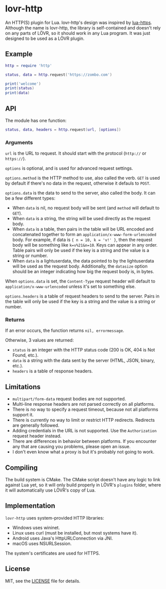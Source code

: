 lovr-http
===

An HTTP(S) plugin for Lua.  lovr-http's design was inspired by
[lua-https](https://github.com/love2d/lua-https). Although the name is lovr-http, the library is
self-contained and doesn't rely on any parts of LÖVR, so it should work in any Lua program.  It was
just designed to be used as a LÖVR plugin.

Example
---

```lua
http = require 'http'

status, data = http.request('https://zombo.com')

print('welcome')
print(status)
print(data)
```

API
---

The module has one function:

```lua
status, data, headers = http.request(url, [options])
```

### Arguments

`url` is the URL to request.  It should start with the protocol (`http://` or `https://`).

`options` is optional, and is used for advanced request settings.

`options.method` is the HTTP method to use, also called the verb.  `GET` is used by default if
there's no data in the request, otherwise it defauls to `POST`.

`options.data` is the data to send to the server, also called the body.  It can be a few different
types:

- When `data` is nil, no request body will be sent (and `method` will default to `GET`).
- When `data` is a string, the string will be used directly as the request body.
- When `data` is a table, then pairs in the table will be URL encoded and concatenated together to
  form an `application/x-www-form-urlencoded` body.  For example, if data is `{ n = 10, k = 'v!' }`,
  then the request body will be something like `k=v%21&n=10`.  Keys can appear in any order.  Table
  pairs will only be used if the key is a string and the value is a string or number.
- When `data` is a lightuserdata, the data pointed to by the lightuserdata will be used as the
  request body.  Additionally, the `datasize` option should be an integer indicating how big the
  request body is, in bytes.

When `options.data` is set, the `Content-Type` request header will default to
`application/x-www-urlencoded` unless it's set to something else.

`options.headers` is a table of request headers to send to the server.  Pairs in the table will only
be used if the key is a string and the value is a string or number.

### Returns

If an error occurs, the function returns `nil, errormessage`.

Otherwise, 3 values are returned:

- `status` is an integer with the HTTP status code (200 is OK, 404 is Not Found, etc.).
- `data` is a string with the data sent by the server (HTML, JSON, binary, etc.).
- `headers` is a table of response headers.

Limitations
---

- `multipart/form-data` request bodies are not supported.
- Multi-line response headers are not parsed correctly on all platforms.
- There is no way to specify a request timeout, because not all platforms support it.
- There is currently no way to limit or restrict HTTP redirects.  Redirects are generally followed.
- Adding credentials in the URL is not supported.  Use the `Authorization` request header instead.
- There are differences in behavior between platforms.  If you encounter any that are causing you
  problems, please open an issue.
- I don't even know what a proxy is but it's probably not going to work.

Compiling
---

The build system is CMake.  The CMake script doesn't have any logic to link against Lua yet, so it
will only build properly in LÖVR's `plugins` folder, where it will automatically use LÖVR's copy of
Lua.

Implementation
---

`lovr-http` uses system-provided HTTP libraries:

- Windows uses wininet.
- Linux uses curl (must be installed, but most systems have it).
- Android uses Java's HttpURLConnection via JNI.
- macOS uses NSURLSession.

The system's certificates are used for HTTPS.

License
---

MIT, see the [LICENSE](./LICENSE) file for details.
